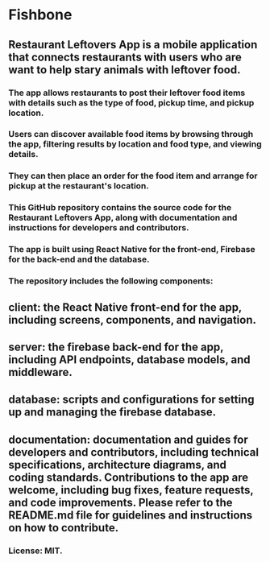 # Fishbone
## Restaurant Leftovers App is a mobile application that connects restaurants with users who are want to help stary animals with leftover food.
### The app allows restaurants to post their leftover food items with details such as the type of food, pickup time, and pickup location.
### Users can discover available food items by browsing through the app, filtering results by location and food type, and viewing details.
### They can then place an order for the food item and arrange for pickup at the restaurant's location.
### This GitHub repository contains the source code for the Restaurant Leftovers App, along with documentation and instructions for developers and contributors.
### The app is built using React Native for the front-end, Firebase for the back-end and the database.
### The repository includes the following components:
## client: the React Native front-end for the app, including screens, components, and navigation.
## server: the firebase back-end for the app, including API endpoints, database models, and middleware.
## database: scripts and configurations for setting up and managing the firebase database.
## documentation: documentation and guides for developers and contributors, including technical specifications, architecture diagrams, and coding standards. Contributions to the app are welcome, including bug fixes, feature requests, and code improvements. Please refer to the README.md file for guidelines and instructions on how to contribute. 
### License: MIT.
